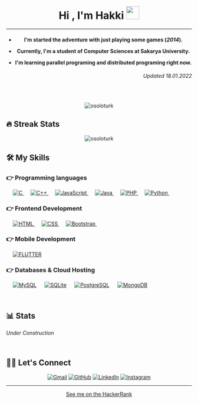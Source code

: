 <h1 align="center">Hi , I'm Hakki <img src="https://media.giphy.com/media/hvRJCLFzcasrR4ia7z/giphy.gif" width="35"></h1>
<hr/>
<h4 align="center">
  
  * I'm started the adventure with just playing some games (_2014_).

  * Currently, I'm a student of Computer Sciences at Sakarya University.

  * I'm learning parallel programing and distributed programing right now.
<h6 align="right">
  Updated 18.01.2022
  </h6>
</h4>
<br>
<p align="center"> <img src="https://komarev.com/ghpvc/?username=osoloturk&label=oSoloTurk's%20Profile%20Views%20&color=dc143c&style=plastic" alt="osoloturk" /> </p>

## 🔥 Streak Stats

<p align="center"><img align="center" src="https://github-readme-streak-stats.herokuapp.com/?user=osoloturk&theme=algolia" alt="osoloturk" /></p>

## 🛠️ My Skills

### 👉 Programming languages

<p align="left"> 
  &emsp; 
  <a href="https://www.cprogramming.com/" target="_blank"> 
    <img alt="C" src="https://img.shields.io/badge/C%20-%232370ED.svg?logo=c&logoColor=white">
  </a> 
  &emsp;
  <a href="https://www.w3schools.com/cpp/" target="_blank"> 
    <img alt="C++" src="https://img.shields.io/badge/C++%20-%2300599C.svg?logo=c%2B%2B&logoColor=white">
  </a> 
  &emsp;
  <a href="https://developer.mozilla.org/en-US/docs/Web/JavaScript" target="_blank"> 
     <img alt="JavaScript" src="https://img.shields.io/badge/JavaScript%20-%23F7DF1E.svg?logo=javascript&logoColor=black">
   </a>
  &emsp;
  <a href="https://www.java.com" target="_blank"> 
    <img alt="Java" src="https://img.shields.io/badge/Java-%23007396.svg?logo=java&logoColor=white">
  </a>
  &emsp;
  <a href="https://www.php.net/">
    <img alt="PHP" src="https://img.shields.io/badge/PHP-%23777BB4.svg?logo=php&logoColor=white"/>
  </a>
&emsp;   
   <a href="https://www.php.net/">
    <img alt="Python" src="https://img.shields.io/badge/Python-14354C?logo=python&logoColor=white"/>
  </a>
&emsp; 
</p>


### 👉 Frontend Development

<p align="left"> 
  &emsp; 
  <a href="https://www.w3.org/html/" target="_blank"> 
   <img alt="HTML" src="https://img.shields.io/badge/HTML5%20-%23E34F26.svg?logo=html5&logoColor=white">
  </a>   
  &emsp;
  <a href="https://www.w3schools.com/css/" target="_blank">
    <img alt="CSS" src="https://img.shields.io/badge/CSS%20-%231572B6.svg?logo=css3&logoColor=white">
  </a> 
   &emsp;
  <a href="https://getbootstrap.com" target="_blank"> 
    <img alt="Bootstrap" src="https://img.shields.io/badge/Bootstrap-%23563D7C.svg?style=flat&logo=bootstrap&logoColor=white"/>
  </a>
&emsp; 
</p>

### 👉 Mobile Development

<p align="left">
    &emsp;
  <a href="https://flutter.dev/">
    <img alt="FLUTTER" src="https://img.shields.io/badge/Flutter-02569B?style=flat&logo=flutter&logoColor=white">
    </img>
  </a>
  </p>

### 👉 Databases & Cloud Hosting

<p align="left">
  &emsp;
    <a href="https://www.mysql.com/"><img alt="MySQL" src="https://img.shields.io/badge/MySQL-00000F?style=flat&logo=mysql&logoColor=white"></a>
  &emsp;
    <a href="https://www.sqlite.org/"><img alt="SQLite" src ="https://img.shields.io/badge/SQLite-07405E?style=flat&logo=sqlite&logoColor=white"/></a>
  &emsp;
    <a href="https://www.postgresql.org/"><img alt="PostgreSQL" src="https://img.shields.io/badge/PostgreSQL-316192?style=flat&logo=postgresql&logoColor=white"></a>
  &emsp;    
    <a href="https://www.mongodb.com/"><img alt="MongoDB" src="https://img.shields.io/badge/MongoDB-4EA94B?style=flat&logo=postgresql&logoColor=white"></a>
  &emsp;
</p>
<br/>

## 📊 Stats
<!---
  <summary><b>💻 GitHub Profile Stats</b></summary>
  <br/>
  <p class="row">
    <a href="https://github.com/oSoloTurk"><img src="https://github-readme-stats.vercel.app/api?username=osoloturk&show_icons=true&locale=en&theme=algolia" alt="osoloturk" height="192px"/></a>
	  <img src="https://github-readme-stats.vercel.app/api/top-langs?username=osoloturk&show_icons=true&locale=en&layout=compact&theme=algolia" alt="osoloturk" height="192px"/>
  </p>
  <br/>
  <b>Note:</b> Top languages is only a metric of the languages my public code consists of and doesn't reflect experience or skill level.
  </p>

  <summary><b>⚡ Recent GitHub Activity</b></summary>
  <br/>
   <a href="https://github.com/osoloturk"><img alt="oSoloTurk's Activity Graph" src="https://activity-graph.herokuapp.com/graph?username=osoloturk&custom_title=oSoloTurk's%20Contribution%20Graph&theme=react-dark" /></a>
  <br/>
-->
<i>Under Construction</i>

<br/>

## 🙋‍♀️ Let's Connect

<p align="center">
	<a href="mailto:hakki.ceylan2356@gmail.com"><img src="https://img.icons8.com/bubbles/50/000000/gmail.png" alt="Gmail"/></a>
	<a href="https://bit.ly/3ztvWno"><img src="https://img.icons8.com/bubbles/50/000000/github.png" alt="GitHub"/></a>
	<a href="https://bit.ly/3vuARTC"><img src="https://img.icons8.com/bubbles/50/000000/linkedin.png" alt="LinkedIn"/></a>
	<a href="https://bit.ly/3PO1YkX" title="I don't have instagram account"><img src="https://img.icons8.com/bubbles/50/000000/instagram.png" alt="Instagram"/></a>
<hr/>
	<p align="center"><a href="https://www.hackerrank.com/hakki_ceylan">See me on the HackerRank</a></p>
</p>
